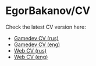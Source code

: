 # EgorBakanov/CV

Check the latest CV version here:

- [Gamedev CV (rus)](https://docs.google.com/viewer?url=https://github.com/EgorBakanov/CV/releases/latest/download/bakanov_cv_gamedev_rus.pdf)
- [Gamedev CV (eng)](https://docs.google.com/viewer?url=https://github.com/EgorBakanov/CV/releases/latest/download/bakanov_cv_gamedev_eng.pdf)
- [Web CV (rus)](https://docs.google.com/viewer?url=https://github.com/EgorBakanov/CV/releases/latest/download/bakanov_cv_web_rus.pdf)
- [Web CV (eng)](https://docs.google.com/viewer?url=https://github.com/EgorBakanov/CV/releases/latest/download/bakanov_cv_web_eng.pdf)
